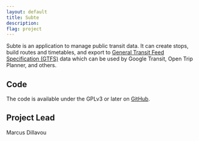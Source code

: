 ```yaml
---
layout: default
title: Subte
description: 
flag: project
---
```


Subte is an application to manage public transit data. It can create stops, build routes and timetables, and export to [General Transit Feed Specification (GTFS)](https://developers.google.com/transit/gtfs/reference) data which can be used by Google Transit, Open Trip Planner, and others.


Code
----

The code is available under the GPLv3 or later on [GitHub](https://github.com/CodeforBirmingham/subte).


Project Lead
------------

Marcus Dillavou
